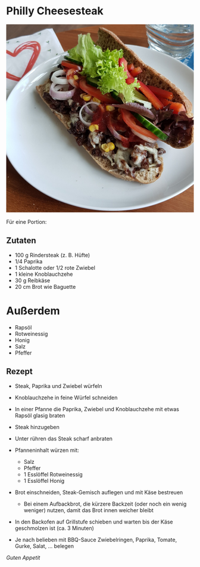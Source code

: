 # Philly Cheesesteak

![img](imgs/Philly_Cheesesteak.jpg)

Für eine Portion:

## Zutaten
- 100 g Rindersteak (z. B. Hüfte)
- 1/4 Paprika
- 1 Schalotte oder 1/2 rote Zwiebel
- 1 kleine Knoblauchzehe
- 30 g Reibkäse
- 20 cm Brot wie Baguette

# Außerdem
- Rapsöl
- Rotweinessig
- Honig
- Salz
- Pfeffer


## Rezept
- Steak, Paprika und Zwiebel würfeln

- Knoblauchzehe in feine Würfel schneiden

- In einer Pfanne die Paprika, Zwiebel und Knoblauchzehe mit etwas Rapsöl glasig braten

- Steak hinzugeben

- Unter rühren das Steak scharf anbraten

- Pfanneninhalt würzen mit:
  - Salz
  - Pfeffer
  - 1 Esslöffel Rotweinessig
  - 1 Esslöffel Honig

- Brot einschneiden, Steak-Gemisch auflegen und mit Käse bestreuen
  - Bei einem Aufbackbrot, die kürzere Backzeit (oder noch ein wenig weniger) nutzen, damit das Brot innen weicher bleibt

- In den Backofen auf Grillstufe schieben und warten bis der Käse geschmolzen ist (ca. 3 Minuten)

- Je nach belieben mit BBQ-Sauce Zwiebelringen, Paprika, Tomate, Gurke, Salat, ... belegen

*Guten Appetit*
